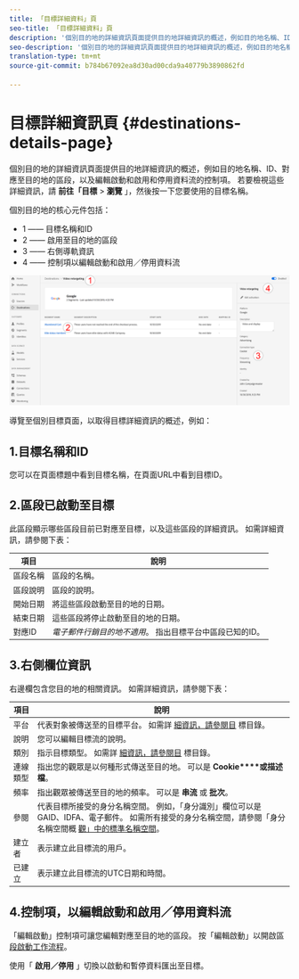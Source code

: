 ```yaml
---
title: 「目標詳細資料」頁
seo-title: 「目標詳細資料」頁
description: '個別目的地的詳細資訊頁面提供目的地詳細資訊的概述，例如目的地名稱、ID、對應至目的地的區段，以及編輯啟動和啟用和停用資料流的控制項。 '
seo-description: '個別目的地的詳細資訊頁面提供目的地詳細資訊的概述，例如目的地名稱、ID、對應至目的地的區段，以及編輯啟動和啟用和停用資料流的控制項。 '
translation-type: tm+mt
source-git-commit: b784b67092ea8d30ad00cda9a40779b3890862fd

---
```



# 目標詳細資訊頁 {#destinations-details-page}

個別目的地的詳細資訊頁面提供目的地詳細資訊的概述，例如目的地名稱、ID、對應至目的地的區段，以及編輯啟動和啟用和停用資料流的控制項。 若要檢視這些詳細資訊，請 **前往「目標** > **瀏覽** 」，然後按一下您要使用的目標名稱。

個別目的地的核心元件包括：

* 1 —— 目標名稱和ID
* 2 —— 啟用至目的地的區段
* 3 —— 右側導軌資訊
* 4 —— 控制項以編輯啟動和啟用／停用資料流

![目標頁面編號](/help/rtcdp/destinations/assets/destination-page-numbered.png)

導覽至個別目標頁面，以取得目標詳細資訊的概述，例如：

## 1.目標名稱和ID

您可以在頁面標題中看到目標名稱，在頁面URL中看到目標ID。

## 2.區段已啟動至目標

此區段顯示哪些區段目前已對應至目標，以及這些區段的詳細資訊。 如需詳細資訊，請參閱下表：

| 項目 | 說明 |
---------|----------|
| 區段名稱 | 區段的名稱。 |
| 區段說明 | 區段的說明。 |
| 開始日期 | 將這些區段啟動至目的地的日期。 |
| 結束日期 | 這些區段將停止啟動至目的地的日期。 |
| 對應ID | *電子郵件行銷目的地不適用*。 指出目標平台中區段已知的ID。 |

## 3.右側欄位資訊

右邊欄包含您目的地的相關資訊。 如需詳細資訊，請參閱下表：

| 項目 | 說明 |
---------|----------|
| 平台 | 代表對象被傳送至的目標平台。 如需詳 [細資訊，請參閱目](/help/rtcdp/destinations/destinations-catalog.md) 標目錄。 |
| 說明 | 您可以編輯目標流的說明。 |
| 類別 | 指示目標類型。 如需詳 [細資訊，請參閱目](/help/rtcdp/destinations/destinations-catalog.md) 標目錄。 |
| 連線類型 | 指出您的觀眾是以何種形式傳送至目的地。 可以是 **Cookie****或描述檔**。 |
| 頻率 | 指出觀眾被傳送至目的地的頻率。 可以是 **串流** 或 **批次**。 |
| 參閱 | 代表目標所接受的身分名稱空間。 例如，「身分識別」欄位可以是GAID、IDFA、電子郵件。 如需所有接受的身分名稱空間，請參閱「身分名稱空間概 [觀」中的標準名稱空間](https://www.adobe.io/apis/experienceplatform/home/profile-identity-segmentation/profile-identity-segmentation-services.html#!api-specification/markdown/narrative/technical_overview/identity_namespace_overview/identity_namespace_overview.md)。 |
| 建立者 | 表示建立此目標流的用戶。 |
| 已建立 | 表示建立此目標流的UTC日期和時間。 |

## 4.控制項，以編輯啟動和啟用／停用資料流

「編輯啟動」控制項可讓您編輯對應至目的地的區段。 按「編輯啟動」以開啟區 [段啟動工作流程](/help/rtcdp/destinations/activate-destinations.md)。

使用「 **啟用／停用** 」切換以啟動和暫停資料匯出至目標。
